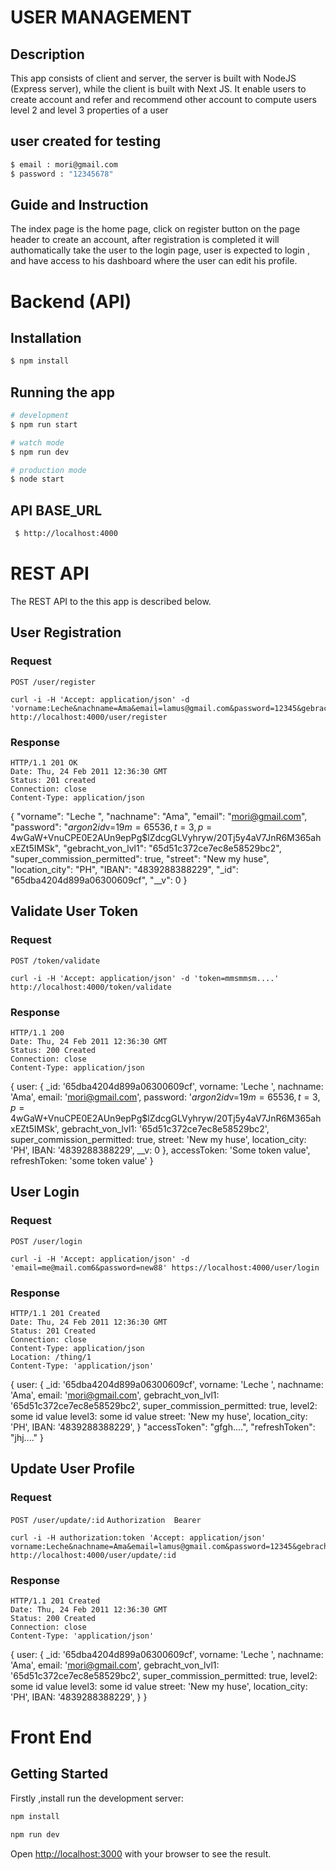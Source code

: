 # USER MANAGEMENT

## Description

This app consists of client and server, the server is built with NodeJS (Express server), while the client is built with Next JS. It enable users to create account and refer and recommend other account to compute users level 2 and level 3 properties of a user

## user created for testing

```bash
$ email : mori@gmail.com
$ password : "12345678"
```

## Guide and Instruction

The index page is the home page, click on register button on the page header to create an account, after registration is completed it will authomatically take the user to the login page, user is expected to login , and have access to his dashboard where the user can edit his profile.

# Backend (API)

## Installation

```bash
$ npm install
```

## Running the app

```bash
# development
$ npm run start

# watch mode
$ npm run dev

# production mode
$ node start
```

## API BASE_URL

```bash
 $ http://localhost:4000
```

# REST API

The REST API to the this app is described below.

## User Registration

### Request

`POST /user/register`

    curl -i -H 'Accept: application/json' -d 'vorname:Leche&nachname=Ama&email=lamus@gmail.com&password=12345&gebracht_von_lvl1:ejjejjdjjdjd&super_commission_permitted:true&street:eurur&location_city:jsjjsj&IBAN:ueueuue' http://localhost:4000/user/register

### Response

    HTTP/1.1 201 OK
    Date: Thu, 24 Feb 2011 12:36:30 GMT
    Status: 201 created
    Connection: close
    Content-Type: application/json

{
"vorname": "Leche ",
"nachname": "Ama",
"email": "mori@gmail.com",
"password": "$argon2id$v=19$m=65536,t=3,p=4$wGaW+VnuCPE0E2AUn9epPg$lZdcgGLVyhryw/20Tj5y4aV7JnR6M365ahxEZt5IMSk",
"gebracht_von_lvl1": "65d51c372ce7ec8e58529bc2",
"super_commission_permitted": true,
"street": "New my huse",
"location_city": "PH",
"IBAN": "4839288388229",
"\_id": "65dba4204d899a06300609cf",
"\_\_v": 0
}

## Validate User Token

### Request

`POST /token/validate`

    curl -i -H 'Accept: application/json' -d 'token=mmsmmsm....' http://localhost:4000/token/validate

### Response

    HTTP/1.1 200
    Date: Thu, 24 Feb 2011 12:36:30 GMT
    Status: 200 Created
    Connection: close
    Content-Type: application/json

{
user: {
\_id: '65dba4204d899a06300609cf',
vorname: 'Leche ',
nachname: 'Ama',
email: 'mori@gmail.com',
password: '$argon2id$v=19$m=65536,t=3,p=4$wGaW+VnuCPE0E2AUn9epPg$lZdcgGLVyhryw/20Tj5y4aV7JnR6M365ahxEZt5IMSk',
gebracht_von_lvl1: '65d51c372ce7ec8e58529bc2',
super_commission_permitted: true,
street: 'New my huse',
location_city: 'PH',
IBAN: '4839288388229',
\_\_v: 0
},
accessToken: 'Some token value',
refreshToken: 'some token value'
}

## User Login

### Request

`POST /user/login`

    curl -i -H 'Accept: application/json' -d 'email=me@mail.com6&password=new88' https://localhost:4000/user/login

### Response

    HTTP/1.1 201 Created
    Date: Thu, 24 Feb 2011 12:36:30 GMT
    Status: 201 Created
    Connection: close
    Content-Type: application/json
    Location: /thing/1
    Content-Type: 'application/json'

{
user: {
\_id: '65dba4204d899a06300609cf',
vorname: 'Leche ',
nachname: 'Ama',
email: 'mori@gmail.com',
gebracht_von_lvl1: '65d51c372ce7ec8e58529bc2',
super_commission_permitted: true,
level2: some id value
level3: some id value
street: 'New my huse',
location_city: 'PH',
IBAN: '4839288388229',
}
"accessToken": "gfgh....",
"refreshToken": "jhj...."
}

## Update User Profile

### Request

`POST /user/update/:id`
`Authorization  Bearer`

    curl -i -H authorization:token 'Accept: application/json' vorname:Leche&nachname=Ama&email=lamus@gmail.com&password=12345&gebracht_von_lvl1:ejjejjdjjdjd&super_commission_permitted:true&street:eurur&location_city:jsjjsj&IBAN:ueueuue' http://localhost:4000/user/update/:id

### Response

    HTTP/1.1 201 Created
    Date: Thu, 24 Feb 2011 12:36:30 GMT
    Status: 200 Created
    Connection: close
    Content-Type: 'application/json'

{
user: {
\_id: '65dba4204d899a06300609cf',
vorname: 'Leche ',
nachname: 'Ama',
email: 'mori@gmail.com',
gebracht_von_lvl1: '65d51c372ce7ec8e58529bc2',
super_commission_permitted: true,
level2: some id value
level3: some id value
street: 'New my huse',
location_city: 'PH',
IBAN: '4839288388229',
}
}

# Front End

## Getting Started

Firstly ,install run the development server:

```bash
npm install

npm run dev
```

Open [http://localhost:3000](http://localhost:3000) with your browser to see the result.
